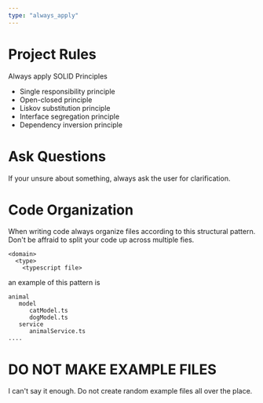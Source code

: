 ```yaml
---
type: "always_apply"
---
```


# Project Rules

Always apply SOLID Principles

- Single responsibility principle
- Open-closed principle
- Liskov substitution principle
- Interface segregation principle
- Dependency inversion principle

# Ask Questions 
If your unsure about something, always ask the user for clarification.

# Code Organization 

When writing code always organize files according to this structural pattern. Don't be affraid to 
split your code up across multiple fies.
```
<domain>
  <type>
    <typescript file>
```

an example of this pattern is
```
animal
   model 
      catModel.ts 
      dogModel.ts
   service
      animalService.ts 
....
```

# DO NOT MAKE EXAMPLE FILES 
I can't say it enough. Do not create random example files all over the place.